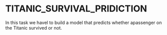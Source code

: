 # TITANIC_SURVIVAL_PRIDICTION
In this task we havel to build a model that predicts whether apassenger on the Titanic survived or not.
